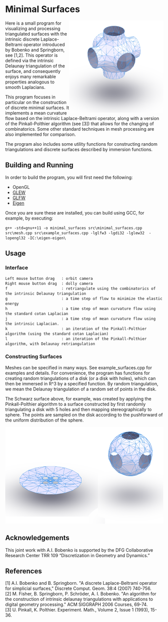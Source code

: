 # Minimal Surfaces
<img align="right" width="300" src="https://github.com/LittleBadger/MinimalSurfaces/blob/master/PSurface.png">

Here is a small program for visualizing and processing triangulated surfaces with the intrinsic discrete Laplace-Beltrami operator introduced by Bobenko and Springborn, see [1,2]. This operator is defined via the intrinsic Delaunay triangulation of the surface, and consequently enjoys many remarkable properties analogous to smooth Laplacians.

This program focuses in particular on the construction of discrete minimal surfaces. It implements a mean curvature flow based on the intrinsic Laplace-Beltrami operator, along with a version of the Pinkall-Polthier algorithm (see [3]) that allows for the changing of combinatorics. Some other standard techniques in mesh processing are also implemented for comparison.

The program also includes some utility functions for constructing random triangulations and discrete surfaces described by immersion functions.







## Building and Running
In order to build the program, you will first need the following:
* OpenGL
* [GLEW](http://glew.sourceforge.net)
* [GLFW](http://www.glfw.org)
* [Eigen](http://eigen.tuxfamily.org/)




Once you are sure these are installed, you can build using GCC, for example, by executing:

```
g++ -std=gnu++11 -o minimal_surfaces src\minimal_surfaces.cpp src\mesh.cpp src\example_surfaces.cpp -lglfw3 -lgdi32 -lglew32  -lopengl32 -IC:\eigen-eigen\
```

## Usage


### Interface
````
Left mouse button drag   : orbit camera
Right mouse button drag  : dolly camera
f                        : retriangulate using the combinatorics of the intrinsic Delaunay triangulation
g                        : a time step of flow to minimize the elastic energy
h                        : a time step of mean curvature flow using the standard cotan Laplacian
j                        : a time step of mean curvature flow using the intrinsic Laplacian.
k                        : an iteration of the Pinkall-Polthier algorithm (using the standard cotan Laplacian)
l                        : an iteration of the Pinkall-Polthier algorithm, with Delaunay retriangulation
````

### Constructing Surfaces

Meshes can be specified in many ways. See example_surfaces.cpp for examples and details. For convenience, the program has functions for creating random triangulations of a disk (or a disk with holes), which can then be immersed in R^3 by a specified function. By random triangulation, we mean the Delaunay triangulation of a random set of points in the disk. 

The Schwarz surface above, for example, was created by applying the Pinkall-Polthier algorithm to a surface constructed by first randomly triangulating a disk with 5 holes and then mapping stereographically to sphere. The points are sampled on the disk according to the pushforward of the uniform distribution of the sphere.

<p align = "center">
<img width="600" src="https://github.com/LittleBadger/MinimalSurfaces/blob/master/mapping.png"> 
</p>


## Acknowledgements
This joint work with A.I. Bobenko is supported by the DFG Collaborative Research Center TRR 109 “Discretization in Geometry and Dynamics.”

## References
[1] A.I. Bobenko and B. Springborn. "A discrete Laplace-Beltrami operator for simplicial surfaces,"	Discrete Comput. Geom. 38:4 (2007) 740-756.\
[2] M. Fisher, B. Springborn, P. Schröder, A. I. Bobenko. "An algorithm for the construction of intrinsic delaunay triangulations with applications to digital geometry processing." ACM SIGGRAPH 2006 Courses, 69-74.\
[3] U. Pinkall, K. Polthier. Experiment. Math., Volume 2, Issue 1 (1993), 15-36.
